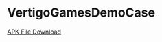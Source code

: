 # VertigoGamesDemoCase

[APK File Download](https://github.com/muharsln/VertigoGamesDemoCase/releases/download/ApkFile/CaseDemo.apk)
